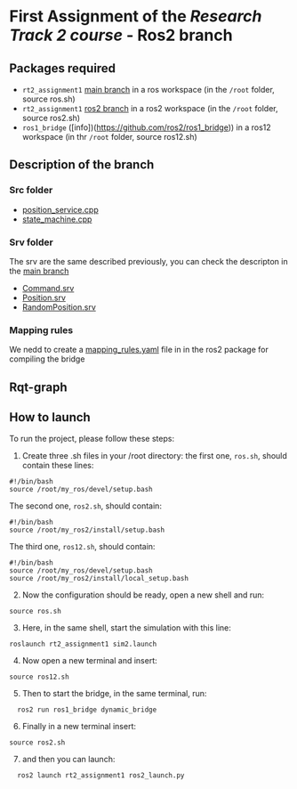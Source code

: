 # First Assignment of the *Research Track 2 course* - Ros2 branch
## Packages required
- `rt2_assignment1` [main branch](https://github.com/piquet8/rt2_assignment1) in a ros workspace (in the `/root` folder, source ros.sh)
- `rt2_assignment1` [ros2 branch](https://github.com/piquet8/rt2_assignment1/tree/ros2) in a ros2 workspace (in the `/root` folder, source ros2.sh)
- `ros1_bridge` ([info])(https://github.com/ros2/ros1_bridge)) in a ros12 workspace (in thr `/root` folder, source ros12.sh)
## Description of the branch
### Src folder
- [position_service.cpp](https://github.com/piquet8/rt2_assignment1/blob/ros2/src/position_service.cpp)
- [state_machine.cpp](https://github.com/piquet8/rt2_assignment1/blob/ros2/src/state_machine.cpp)
### Srv folder 
The srv are the same described previously, you can check the descripton in the [main branch](https://github.com/piquet8/rt2_assignment1) 
- [Command.srv](https://github.com/piquet8/rt2_assignment1/blob/action/srv/Command.srv)
- [Position.srv](https://github.com/piquet8/rt2_assignment1/blob/action/srv/Position.srv)
- [RandomPosition.srv](https://github.com/piquet8/rt2_assignment1/blob/action/srv/RandomPosition.srv)
### Mapping rules
We nedd to create a [mapping_rules.yaml](https://github.com/piquet8/rt2_assignment1/blob/ros2/mapping_rules.yaml) file in in the ros2 package for compiling the bridge 
## Rqt-graph
## How to launch
To run the project, please follow these steps:
1. Create three .sh files in your /root directory: the first one, `ros.sh`, should contain these lines:
```
#!/bin/bash
source /root/my_ros/devel/setup.bash
```
The second one, `ros2.sh`, should contain:
```
#!/bin/bash
source /root/my_ros2/install/setup.bash
```
The third one, `ros12.sh`, should contain:
```
#!/bin/bash
source /root/my_ros/devel/setup.bash
source /root/my_ros2/install/local_setup.bash
```
2. Now the configuration should be ready, open a new shell and run:
```
source ros.sh
```
3. Here, in the same shell, start the simulation with this line:
```
roslaunch rt2_assignment1 sim2.launch
```
4. Now open a new terminal and insert:
```
source ros12.sh
```
5. Then to start the bridge, in the same terminal, run:
```
  ros2 run ros1_bridge dynamic_bridge
```
6. Finally in a new terminal insert:
```
source ros2.sh
```
7. and then you can launch:
```
  ros2 launch rt2_assignment1 ros2_launch.py  
```
